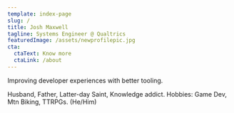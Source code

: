 ```yaml
---
template: index-page
slug: /
title: Josh Maxwell
tagline: Systems Engineer @ Qualtrics
featuredImage: /assets/newprofilepic.jpg
cta:
  ctaText: Know more
  ctaLink: /about
---
```

Improving developer experiences with better tooling.

Husband, Father, Latter-day Saint, Knowledge addict. Hobbies: Game Dev, Mtn Biking, TTRPGs. (He/Him)